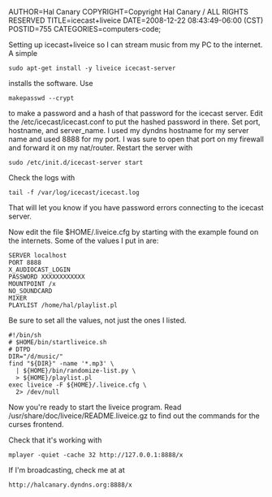AUTHOR=Hal Canary
COPYRIGHT=Copyright Hal Canary / ALL RIGHTS RESERVED
TITLE=icecast+liveice
DATE=2008-12-22 08:43:49-06:00 (CST)
POSTID=755
CATEGORIES=computers-code;

Setting up icecast+liveice so I can stream music from my PC to the internet. A simple

    sudo apt-get install -y liveice icecast-server

installs the software. Use

    makepasswd --crypt

to make a password and a hash of that password for the icecast server. Edit the /etc/icecast/icecast.conf to put the hashed password in there. Set port, hostname, and server\_name. I used my dyndns hostname for my server name and used 8888 for my port. I was sure to open that port on my firewall and forward it on my nat/router. Restart the server with

    sudo /etc/init.d/icecast-server start

Check the logs with

    tail -f /var/log/icecast/icecast.log

That will let you know if you have password errors connecting to the icecast server.

Now edit the file $HOME/.liveice.cfg by starting with the example found on the internets. Some of the values I put in are:

    SERVER localhost
    PORT 8888
    X_AUDIOCAST_LOGIN
    PASSWORD XXXXXXXXXXXX
    MOUNTPOINT /x
    NO_SOUNDCARD
    MIXER
    PLAYLIST /home/hal/playlist.pl

Be sure to set all the values, not just the ones I listed.

    #!/bin/sh
    # $HOME/bin/startliveice.sh
    # DTPD
    DIR="/d/music/"
    find "${DIR}" -name '*.mp3' \
      | ${HOME}/bin/randomize-list.py \
      > ${HOME}/playlist.pl
    exec liveice -F ${HOME}/.liveice.cfg \
      2> /dev/null

Now you're ready to start the liveice program. Read /usr/share/doc/liveice/README.liveice.gz to find out the commands for the curses frontend.

Check that it's working with

    mplayer -quiet -cache 32 http://127.0.0.1:8888/x

If I'm broadcasting, check me at at

    http://halcanary.dyndns.org:8888/x
